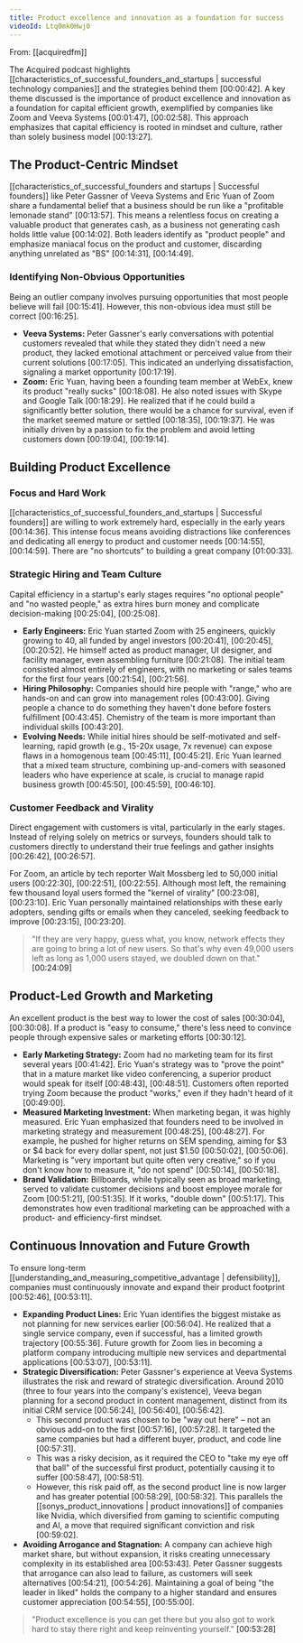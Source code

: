 ```yaml
---
title: Product excellence and innovation as a foundation for success
videoId: Ltq0mk0Hwj0
---
```


From: [[acquiredfm]] <br/> 

The Acquired podcast highlights [[characteristics_of_successful_founders_and_startups | successful technology companies]] and the strategies behind them <a class="yt-timestamp" data-t="00:00:42">[00:00:42]</a>. A key theme discussed is the importance of product excellence and innovation as a foundation for capital efficient growth, exemplified by companies like Zoom and Veeva Systems <a class="yt-timestamp" data-t="00:01:47">[00:01:47]</a>, <a class="yt-timestamp" data-t="00:02:58">[00:02:58]</a>. This approach emphasizes that capital efficiency is rooted in mindset and culture, rather than solely business model <a class="yt-timestamp" data-t="00:13:27">[00:13:27]</a>.

## The Product-Centric Mindset

[[characteristics_of_successful_founders and startups | Successful founders]] like Peter Gassner of Veeva Systems and Eric Yuan of Zoom share a fundamental belief that a business should be run like a "profitable lemonade stand" <a class="yt-timestamp" data-t="00:13:57">[00:13:57]</a>. This means a relentless focus on creating a valuable product that generates cash, as a business not generating cash holds little value <a class="yt-timestamp" data-t="00:14:02">[00:14:02]</a>. Both leaders identify as "product people" and emphasize maniacal focus on the product and customer, discarding anything unrelated as "BS" <a class="yt-timestamp" data-t="00:14:31">[00:14:31]</a>, <a class="yt-timestamp" data-t="00:14:49">[00:14:49]</a>.

### Identifying Non-Obvious Opportunities
Being an outlier company involves pursuing opportunities that most people believe will fail <a class="yt-timestamp" data-t="00:15:41">[00:15:41]</a>. However, this non-obvious idea must still be correct <a class="yt-timestamp" data-t="00:16:25">[00:16:25]</a>.

*   **Veeva Systems:** Peter Gassner's early conversations with potential customers revealed that while they stated they didn't need a new product, they lacked emotional attachment or perceived value from their current solutions <a class="yt-timestamp" data-t="00:17:05">[00:17:05]</a>. This indicated an underlying dissatisfaction, signaling a market opportunity <a class="yt-timestamp" data-t="00:17:19">[00:17:19]</a>.
*   **Zoom:** Eric Yuan, having been a founding team member at WebEx, knew its product "really sucks" <a class="yt-timestamp" data-t="00:18:08">[00:18:08]</a>. He also noted issues with Skype and Google Talk <a class="yt-timestamp" data-t="00:18:29">[00:18:29]</a>. He realized that if he could build a significantly better solution, there would be a chance for survival, even if the market seemed mature or settled <a class="yt-timestamp" data-t="00:18:35">[00:18:35]</a>, <a class="yt-timestamp" data-t="00:19:37">[00:19:37]</a>. He was initially driven by a passion to fix the problem and avoid letting customers down <a class="yt-timestamp" data-t="00:19:04">[00:19:04]</a>, <a class="yt-timestamp" data-t="00:19:14">[00:19:14]</a>.

## Building Product Excellence

### Focus and Hard Work
[[characteristics_of_successful_founders_and_startups | Successful founders]] are willing to work extremely hard, especially in the early years <a class="yt-timestamp" data-t="00:14:36">[00:14:36]</a>. This intense focus means avoiding distractions like conferences and dedicating all energy to product and customer needs <a class="yt-timestamp" data-t="00:14:55">[00:14:55]</a>, <a class="yt-timestamp" data-t="00:14:59">[00:14:59]</a>. There are "no shortcuts" to building a great company <a class="yt-timestamp" data-t="01:00:33">[01:00:33]</a>.

### Strategic Hiring and Team Culture
Capital efficiency in a startup's early stages requires "no optional people" and "no wasted people," as extra hires burn money and complicate decision-making <a class="yt-timestamp" data-t="00:25:04">[00:25:04]</a>, <a class="yt-timestamp" data-t="00:25:08">[00:25:08]</a>.

*   **Early Engineers:** Eric Yuan started Zoom with 25 engineers, quickly growing to 40, all funded by angel investors <a class="yt-timestamp" data-t="00:20:41">[00:20:41]</a>, <a class="yt-timestamp" data-t="00:20:45">[00:20:45]</a>, <a class="yt-timestamp" data-t="00:20:52">[00:20:52]</a>. He himself acted as product manager, UI designer, and facility manager, even assembling furniture <a class="yt-timestamp" data-t="00:21:08">[00:21:08]</a>. The initial team consisted almost entirely of engineers, with no marketing or sales teams for the first four years <a class="yt-timestamp" data-t="00:21:54">[00:21:54]</a>, <a class="yt-timestamp" data-t="00:21:56">[00:21:56]</a>.
*   **Hiring Philosophy:** Companies should hire people with "range," who are hands-on and can grow into management roles <a class="yt-timestamp" data-t="00:43:00">[00:43:00]</a>. Giving people a chance to do something they haven't done before fosters fulfillment <a class="yt-timestamp" data-t="00:43:45">[00:43:45]</a>. Chemistry of the team is more important than individual skills <a class="yt-timestamp" data-t="00:43:20">[00:43:20]</a>.
*   **Evolving Needs:** While initial hires should be self-motivated and self-learning, rapid growth (e.g., 15-20x usage, 7x revenue) can expose flaws in a homogenous team <a class="yt-timestamp" data-t="00:45:11">[00:45:11]</a>, <a class="yt-timestamp" data-t="00:45:21">[00:45:21]</a>. Eric Yuan learned that a mixed team structure, combining up-and-comers with seasoned leaders who have experience at scale, is crucial to manage rapid business growth <a class="yt-timestamp" data-t="00:45:50">[00:45:50]</a>, <a class="yt-timestamp" data-t="00:45:59">[00:45:59]</a>, <a class="yt-timestamp" data-t="00:46:10">[00:46:10]</a>.

### Customer Feedback and Virality
Direct engagement with customers is vital, particularly in the early stages. Instead of relying solely on metrics or surveys, founders should talk to customers directly to understand their true feelings and gather insights <a class="yt-timestamp" data-t="00:26:42">[00:26:42]</a>, <a class="yt-timestamp" data-t="00:26:57">[00:26:57]</a>.

For Zoom, an article by tech reporter Walt Mossberg led to 50,000 initial users <a class="yt-timestamp" data-t="00:22:30">[00:22:30]</a>, <a class="yt-timestamp" data-t="00:22:51">[00:22:51]</a>, <a class="yt-timestamp" data-t="00:22:55">[00:22:55]</a>. Although most left, the remaining few thousand loyal users formed the "kernel of virality" <a class="yt-timestamp" data-t="00:23:08">[00:23:08]</a>, <a class="yt-timestamp" data-t="00:23:10">[00:23:10]</a>. Eric Yuan personally maintained relationships with these early adopters, sending gifts or emails when they canceled, seeking feedback to improve <a class="yt-timestamp" data-t="00:23:15">[00:23:15]</a>, <a class="yt-timestamp" data-t="00:23:20">[00:23:20]</a>.

> "If they are very happy, guess what, you know, network effects they are going to bring a lot of new users. So that's why even 49,000 users left as long as 1,000 users stayed, we doubled down on that." <a class="yt-timestamp" data-t="00:24:09">[00:24:09]</a>

## Product-Led Growth and Marketing

An excellent product is the best way to lower the cost of sales <a class="yt-timestamp" data-t="00:30:04">[00:30:04]</a>, <a class="yt-timestamp" data-t="00:30:08">[00:30:08]</a>. If a product is "easy to consume," there's less need to convince people through expensive sales or marketing efforts <a class="yt-timestamp" data-t="00:30:12">[00:30:12]</a>.

*   **Early Marketing Strategy:** Zoom had no marketing team for its first several years <a class="yt-timestamp" data-t="00:41:42">[00:41:42]</a>. Eric Yuan's strategy was to "prove the point" that in a mature market like video conferencing, a superior product would speak for itself <a class="yt-timestamp" data-t="00:48:43">[00:48:43]</a>, <a class="yt-timestamp" data-t="00:48:51">[00:48:51]</a>. Customers often reported trying Zoom because the product "works," even if they hadn't heard of it <a class="yt-timestamp" data-t="00:49:00">[00:49:00]</a>.
*   **Measured Marketing Investment:** When marketing began, it was highly measured. Eric Yuan emphasized that founders need to be involved in marketing strategy and measurement <a class="yt-timestamp" data-t="00:48:25">[00:48:25]</a>, <a class="yt-timestamp" data-t="00:48:27">[00:48:27]</a>. For example, he pushed for higher returns on SEM spending, aiming for $3 or $4 back for every dollar spent, not just $1.50 <a class="yt-timestamp" data-t="00:50:02">[00:50:02]</a>, <a class="yt-timestamp" data-t="00:50:06">[00:50:06]</a>. Marketing is "very important but quite often very creative," so if you don't know how to measure it, "do not spend" <a class="yt-timestamp" data-t="00:50:14">[00:50:14]</a>, <a class="yt-timestamp" data-t="00:50:18">[00:50:18]</a>.
*   **Brand Validation:** Billboards, while typically seen as broad marketing, served to validate customer decisions and boost employee morale for Zoom <a class="yt-timestamp" data-t="00:51:21">[00:51:21]</a>, <a class="yt-timestamp" data-t="00:51:35">[00:51:35]</a>. If it works, "double down" <a class="yt-timestamp" data-t="00:51:17">[00:51:17]</a>. This demonstrates how even traditional marketing can be approached with a product- and efficiency-first mindset.

## Continuous Innovation and Future Growth

To ensure long-term [[understanding_and_measuring_competitive_advantage | defensibility]], companies must continuously innovate and expand their product footprint <a class="yt-timestamp" data-t="00:52:46">[00:52:46]</a>, <a class="yt-timestamp" data-t="00:53:11">[00:53:11]</a>.

*   **Expanding Product Lines:** Eric Yuan identifies the biggest mistake as not planning for new services earlier <a class="yt-timestamp" data-t="00:56:04">[00:56:04]</a>. He realized that a single service company, even if successful, has a limited growth trajectory <a class="yt-timestamp" data-t="00:55:36">[00:55:36]</a>. Future growth for Zoom lies in becoming a platform company introducing multiple new services and departmental applications <a class="yt-timestamp" data-t="00:53:07">[00:53:07]</a>, <a class="yt-timestamp" data-t="00:53:11">[00:53:11]</a>.
*   **Strategic Diversification:** Peter Gassner's experience at Veeva Systems illustrates the risk and reward of strategic diversification. Around 2010 (three to four years into the company's existence), Veeva began planning for a second product in content management, distinct from its initial CRM service <a class="yt-timestamp" data-t="00:56:24">[00:56:24]</a>, <a class="yt-timestamp" data-t="00:56:40">[00:56:40]</a>, <a class="yt-timestamp" data-t="00:56:42">[00:56:42]</a>.
    *   This second product was chosen to be "way out here" – not an obvious add-on to the first <a class="yt-timestamp" data-t="00:57:16">[00:57:16]</a>, <a class="yt-timestamp" data-t="00:57:28">[00:57:28]</a>. It targeted the same companies but had a different buyer, product, and code line <a class="yt-timestamp" data-t="00:57:31">[00:57:31]</a>.
    *   This was a risky decision, as it required the CEO to "take my eye off that ball" of the successful first product, potentially causing it to suffer <a class="yt-timestamp" data-t="00:58:47">[00:58:47]</a>, <a class="yt-timestamp" data-t="00:58:51">[00:58:51]</a>.
    *   However, this risk paid off, as the second product line is now larger and has greater potential <a class="yt-timestamp" data-t="00:58:29">[00:58:29]</a>, <a class="yt-timestamp" data-t="00:58:32">[00:58:32]</a>. This parallels the [[sonys_product_innovations | product innovations]] of companies like Nvidia, which diversified from gaming to scientific computing and AI, a move that required significant conviction and risk <a class="yt-timestamp" data-t="00:59:02">[00:59:02]</a>.
*   **Avoiding Arrogance and Stagnation:** A company can achieve high market share, but without expansion, it risks creating unnecessary complexity in its established area <a class="yt-timestamp" data-t="00:53:43">[00:53:43]</a>. Peter Gassner suggests that arrogance can also lead to failure, as customers will seek alternatives <a class="yt-timestamp" data-t="00:54:21">[00:54:21]</a>, <a class="yt-timestamp" data-t="00:54:26">[00:54:26]</a>. Maintaining a goal of being "the leader in liked" holds the company to a higher standard and ensures customer appreciation <a class="yt-timestamp" data-t="00:54:55">[00:54:55]</a>, <a class="yt-timestamp" data-t="00:55:00">[00:55:00]</a>.

> "Product excellence is you can get there but you also got to work hard to stay there right and keep reinventing yourself." <a class="yt-timestamp" data-t="00:53:28">[00:53:28]</a>